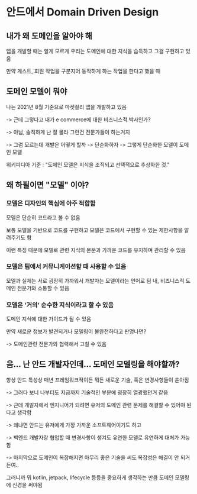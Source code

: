 # 안드에서 Domain Driven Design

## 내가 왜 도메인을 알아야 해

앱을 개발할 때는 알게 모르게 우리는 도메인에 대한 지식을 습득하고 그걸 구현하고 있음

만약 게스트, 회원 작업을 구분지어 동작하게 하는 작업을 한다고 했을 때



## 도메인 모델이 뭐야

나는 2021년 8월 기준으로 마켓컬리 앱을 개발하고 있음

-> 근데 그렇다고 내가 e commerce에 대한 비즈니스적 박사인가?

-> 아님, 솔직하게 난 잘 몰라 그런건 전문가들이 하는거지

-> 그럼 모르는데 개발은 어떻게 할까 -> 단순화하자 -> 그렇게 단순화한 모델이 도메인 모델

위키피디아 기준 : "도메인 모델은 지식을 조직되고 선택적으로 추상화한 것."



## 왜 하필이면 "모델" 이야?

### 모델은 디자인의 핵심에 아주 적합함

모델은 단순히 코드라고 볼 수 없음

보통 모델을 기반으로 코드를 구현하고 모델은 코드에서 구현할 수 있는 제한사항을 알려주기도 함

이런 특징 때문에 모델로 관련 지식의 본문과 가까운 코드를 유지하며 관리할 수 있음

### 모델은 팀에서 커뮤니케이션할 때 사용할 수 있음

모델과 실제는 서로 굉장히 가까워서 개발자는 모델이라는 언어로 팀 내, 비즈니스적 도메인 전문가와 소통할 수 있음

### 모델은 '거의' 순수한 지식이라고 할 수 있음

도메인 지식에 대한 가이드가 될 수 있음

만약 새로운 정보가 발견되거나 모델링이 불완전하다고 판명나면?

-> 도메인관련 전문가와 협력해서 고칠 수 있음



## 음... 난 안드 개발자인데... 도메인 모델링을 해야할까?

항상 안드 특성상 매년 프레임워크적이든 뭐든 새로운 기술, 혹은 변경사항들이 쏟아짐

-> 그러다 보니 나부터도 지금까지 기술적인 부분에 굉장히 열광했던거 같음

-> 근데 개발자에서 엔지니어가 되려면 유저의 도메인 관련 문제를 해결할 수 있어야 된다고 생각함

-> 왜냐면 안드는 유저에게 가장 가까운 소프트웨어이기도 하고

-> 백엔드 개발자랑 협업할 때 변경사항이 생겨도 유연한 모델로 유연하게 대처가 가능함

-> 마지막으로 도메인이 복잡해지면 아무리 좋은 기술을 써도 복잡성은 해결이 안 되거든여..

그러니까 뭐 kotlin, jetpack, lifecycle 등등을 중요하게 생각하는 만큼 도메인 모델링에 신경을 써야됨